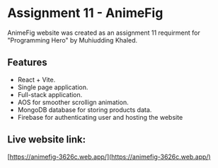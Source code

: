 # Assignment 11 - AnimeFig

AnimeFig website was created as an assignment 11 requirment for "Programming Hero" by Muhiudding Khaled.


## Features

- React + Vite.
- Single page application.
- Full-stack application.
- AOS for smoother scrollign animation.
- MongoDB database for storing products data.
- Firebase for authenticating user and hosting the website
## Live website link: 

[https://animefig-3626c.web.app/](https://animefig-3626c.web.app/)
